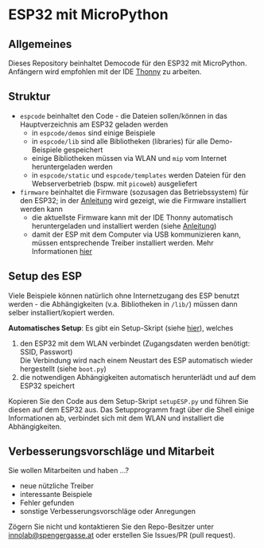 # ESP32 mit MicroPython

## Allgemeines

Dieses Repository beinhaltet Democode für den ESP32 mit MicroPython. Anfängern wird empfohlen mit der IDE [Thonny](https://thonny.org/) zu arbeiten.

## Struktur

* `espcode` beinhaltet den Code - die Dateien sollen/können in das Hauptverzeichnis am ESP32 geladen werden
  * in `espcode/demos` sind einige Beispiele
  * in `espcode/lib` sind alle Bibliotheken (libraries) für alle Demo-Beispiele gespeichert
  * einige Bibliotheken müssen via WLAN und `mip` vom Internet heruntergeladen werden
  * in `espcode/static` und `espcode/templates` werden Dateien für den Webserverbetrieb (bspw. mit `picoweb`) ausgeliefert
* `firmware` beinhaltet die Firmware (sozusagen das Betriebssystem) für den ESP32; in der [Anleitung](Anleitung.pdf) wird gezeigt, wie die Firmware installiert werden kann
  * die aktuellste Firmware kann mit der IDE Thonny automatisch heruntergeladen und installiert werden (siehe [Anleitung](Anleitung.pdf))
  * damit der ESP mit dem Computer via USB kommunizieren kann, müssen entsprechende Treiber installiert werden. Mehr Informationen [hier](firmware)

## Setup des ESP

Viele Beispiele können natürlich ohne Internetzugang des ESP benutzt werden - die Abhängigkeiten (v.a. Bibliotheken in `/lib/`) müssen dann selber installiert/kopiert werden.

**Automatisches Setup**: Es gibt ein Setup-Skript (siehe [hier](setupDevice.py)), welches

1. den ESP32 mit dem WLAN verbindet (Zugangsdaten werden benötigt: SSID, Passwort)<br>Die Verbindung wird nach einem Neustart des ESP automatisch wieder hergestellt (siehe `boot.py`)
2. die notwendigen Abhängigkeiten automatisch herunterlädt und auf dem ESP32 speichert

Kopieren Sie den Code aus dem Setup-Skript `setupESP.py` und führen Sie diesen auf dem ESP32 aus. Das Setupprogramm fragt über die Shell einige Informationen ab, verbindet sich mit dem WLAN und installiert die Abhängigkeiten.

## Verbesserungsvorschläge und Mitarbeit

Sie wollen Mitarbeiten und haben ...?

* neue nützliche Treiber
* interessante Beispiele
* Fehler gefunden
* sonstige Verbesserungsvorschläge oder Anregungen

Zögern Sie nicht und kontaktieren Sie den Repo-Besitzer unter innolab@spengergasse.at oder erstellen Sie Issues/PR (pull request).
